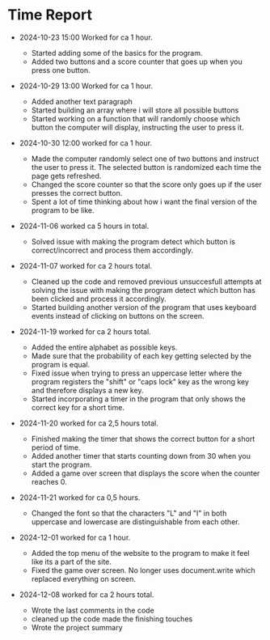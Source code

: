 # Time Report

- 2024-10-23 15:00 Worked for ca 1 hour.
  - Started adding some of the basics for the program.
  - Added two buttons and a score counter that goes up when you press one button.
 
- 2024-10-29 13:00 Worked for ca 1 hour.
  - Added another text paragraph
  - Started building an array where i will store all possible buttons
  - Started working on a function that will randomly choose which button the computer will display, instructing the user to press it.

- 2024-10-30 12:00 worked for ca 1 hour.
  - Made the computer randomly select one of two buttons and instruct the user to press it. The selected button is randomized each time the page gets refreshed.
  - Changed the score counter so that the score only goes up if the user presses the correct button.
  - Spent a lot of time thinking about how i want the final version of the program to be like.

- 2024-11-06 worked ca 5 hours in total.
  - Solved issue with making the program detect which button is correct/incorrect and process them accordingly.

- 2024-11-07 worked for ca 2 hours total.
  - Cleaned up the code and removed previous unsuccesfull attempts at solving the issue with making the program detect which button has been clicked and process it accordingly.
  - Started building another version of the program that uses keyboard events instead of clicking on buttons on the screen.

- 2024-11-19 worked for ca 2 hours total.
   - Added the entire alphabet as possible keys.
   - Made sure that the probability of each key getting selected by the program is equal.
   - Fixed issue when trying to press an uppercase letter where the program registers the "shift" or "caps lock" key as the wrong key and therefore displays a new key.
   - Started incorporating a timer in the program that only shows the correct key for a short time.
     
- 2024-11-20 worked for ca 2,5 hours total.
  - Finished making the timer that shows the correct button for a short period of time.
  - Added another timer that starts counting down from 30 when you start the program.
  - Added a game over screen that displays the score when the counter reaches 0.

- 2024-11-21 worked for ca 0,5 hours.
  - Changed the font so that the characters "L" and "I" in both uppercase and lowercase are distinguishable from each other.

- 2024-12-01 worked for ca 1 hour.
  - Added the top menu of the website to the program to make it feel like its a part of the site.
  - Fixed the game over screen. No longer uses document.write which replaced everything on screen.

- 2024-12-08 worked for ca 2 hours total.
  - Wrote the last comments in the code
  - cleaned up the code made the finishing touches
  - Wrote the project summary
